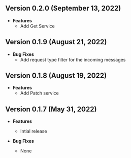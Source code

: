 ## Version 0.2.0 (September 13, 2022)
- **Features**
  - Add Get Service

## Version 0.1.9 (August 21, 2022)
- **Bug Fixes**
  - Add request type filter for the incoming messages

## Version 0.1.8 (August 19, 2022)
- **Features**
  - Add Patch service

## Version 0.1.7 (May 31, 2022)
- **Features**
  - Intial release

- **Bug Fixes**
  - None
